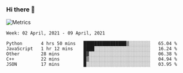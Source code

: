### Hi there 👋

![Metrics](https://github.com/radoapx/radoapx/blob/main/github-metrics.svg)

<!--START_SECTION:waka-->
```text
Week: 02 April, 2021 - 09 April, 2021

Python       4 hrs 50 mins   ████████████████▒░░░░░░░░   65.04 % 
JavaScript   1 hr 12 mins    ████░░░░░░░░░░░░░░░░░░░░░   16.24 % 
Other        28 mins         █▓░░░░░░░░░░░░░░░░░░░░░░░   06.38 % 
C++          22 mins         █▒░░░░░░░░░░░░░░░░░░░░░░░   04.94 % 
JSON         17 mins         █░░░░░░░░░░░░░░░░░░░░░░░░   03.95 % 
```
<!--END_SECTION:waka-->

<!--
**radoapx/radoapx** is a ✨ _special_ ✨ repository because its `README.md` (this file) appears on your GitHub profile.

Here are some ideas to get you started:

- 🔭 I’m currently working on ...
- 🌱 I’m currently learning ...
- 👯 I’m looking to collaborate on ...
- 🤔 I’m looking for help with ...
- 💬 Ask me about ...
- 📫 How to reach me: ...
- 😄 Pronouns: ...
- ⚡ Fun fact: ...
-->
